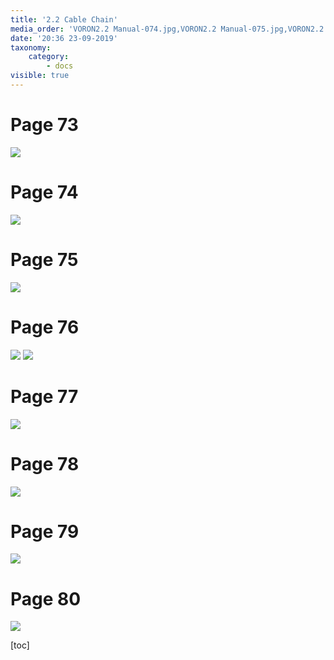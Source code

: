 ```yaml
---
title: '2.2 Cable Chain'
media_order: 'VORON2.2 Manual-074.jpg,VORON2.2 Manual-075.jpg,VORON2.2 Manual-076.jpg,VORON2.2 Manual-077.jpg,VORON2.2 Manual-078.jpg,VORON2.2 Manual-079.jpg,VORON2.2 Manual-080.jpg,VORON2.2 Manual-081.jpg,20191124_224403_HDR.jpg'
date: '20:36 23-09-2019'
taxonomy:
    category:
        - docs
visible: true
---
```


# Page 73
![](VORON2.2%20Manual-074.jpg)

# Page 74
![](VORON2.2%20Manual-075.jpg)

# Page 75
![](VORON2.2%20Manual-076.jpg)

# Page 76
![](VORON2.2%20Manual-077.jpg)
![](20191124_224403_HDR.jpg)


# Page 77
![](VORON2.2%20Manual-078.jpg)

# Page 78
![](VORON2.2%20Manual-079.jpg)

# Page 79
![](VORON2.2%20Manual-080.jpg)

# Page 80
![](VORON2.2%20Manual-081.jpg)

[toc]

